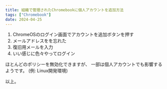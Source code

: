 ```yaml
---
title: 組織で管理されたChromebookに個人アカウントを追加方法
tags: ["Chromebook"]
date: 2024-04-25
---
```


1. ChromeOSのログイン画面でアカウントを追加ボタンを押す
2. メールアドレスをを忘れた
3. 復旧用メールを入力
4. いい感じに色々やってログイン

ほとんどのポリシーを無効化できますが、
一部は個人アカウントでも影響するようです。 (例: Linux開発環境)

以上。

